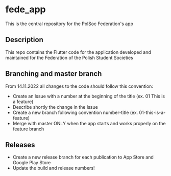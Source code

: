 # fede_app
This is the central repository for the PolSoc Federation's app 

## Description
This repo contains the Flutter code for the application developed and maintained for the Federation of the Polish Student Societies

## Branching and master branch
From 14.11.2022 all changes to the code should follow this convention:
- Create an Issue with a number at the beginning of the title (ex. 01 This is a feature)
- Describe shortly the change in the Issue
- Create a new branch following convention number-title (ex. 01-this-is-a-feature)
- Merge with master ONLY when the app starts and works properly on the feature branch

## Releases
- Create a new release branch for each publication to App Store and Google Play Store
- Update the build and release numbers!
